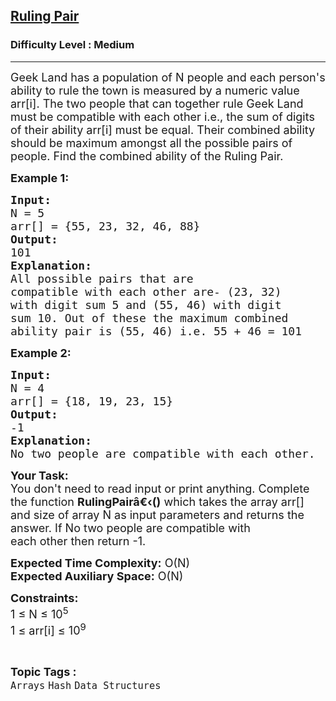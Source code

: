 <h2><a href="https://www.geeksforgeeks.org/problems/ruling-pair--141631/1?page=1&sprint=7ff42a3ca7ed9f54291b83788b6b2879&sortBy=submissions">Ruling Pair</a></h2><h3>Difficulty Level : Medium</h3><hr><div class="problems_problem_content__Xm_eO"><p><span style="font-size:18px">Geek Land has a population of N people and each person's ability to rule the town is measured by a numeric value arr[i]. The two people that can together rule Geek Land must be compatible with each other i.e.,&nbsp;the sum of digits of their ability arr[i]&nbsp;must be equal. Their combined ability should be maximum amongst all the possible pairs of people.&nbsp;Find the combined ability of the Ruling Pair.</span></p>

<p><span style="font-size:18px"><strong>Example 1:</strong></span></p>

<pre><span style="font-size:18px"><strong>Input:
</strong>N = 5
arr[] = {55, 23, 32, 46, 88}
<strong>Output:</strong>
101
<strong>Explanation:</strong>
All possible pairs that are 
compatible with each other are-&nbsp;(23, 32) 
with digit sum 5 and&nbsp;(55, 46) with digit 
sum 10. Out of these the maximum combined 
ability pair is (55, 46) i.e. 55 + 46 = 101</span>
</pre>

<p><span style="font-size:18px"><strong>Example 2:</strong></span></p>

<pre><span style="font-size:18px"><strong>Input:
</strong>N = 4
arr[] = {18, 19, 23, 15}
<strong>Output:</strong>
-1
<strong>Explanation:</strong>
No two people are compatible with each other.&nbsp;
</span></pre>

<p><span style="font-size:18px"><strong>Your Task: </strong>&nbsp;<br>
You don't need to read input or print anything. Complete the function <strong>RulingPairâ€‹</strong><strong>()</strong> which takes the array arr[] and&nbsp;size of array N as input parameters and returns the answer. If No two people are compatible with<br>
each other&nbsp;then return&nbsp;-1.</span></p>

<p><span style="font-size:18px"><strong>Expected Time Complexity:</strong> O(N)<br>
<strong>Expected Auxiliary Space:</strong> O(N)</span></p>

<p><span style="font-size:18px"><strong>Constraints:</strong><br>
1 ≤ N ≤ 10<sup>5</sup>&nbsp;<br>
1 ≤ arr[i] ≤ 10<sup>9</sup></span></p>
</div><br><p><span style=font-size:18px><strong>Topic Tags : </strong><br><code>Arrays</code>&nbsp;<code>Hash</code>&nbsp;<code>Data Structures</code>&nbsp;